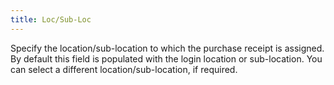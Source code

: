 ```yaml
---
title: Loc/Sub-Loc
---
```



Specify the location/sub-location to which the purchase receipt is assigned.  By default this field is populated with the login location or sub-location.  You can select a different location/sub-location, if required.
